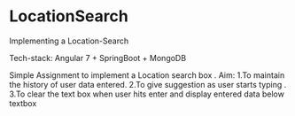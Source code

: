 # LocationSearch
Implementing a Location-Search

Tech-stack: Angular 7 + SpringBoot + MongoDB

Simple  Assignment to implement a Location search box .
Aim: 1.To maintain the history of user data entered.
     2.To give suggestion as user starts typing .
     3.To clear the text box when user hits enter and display entered data below textbox

